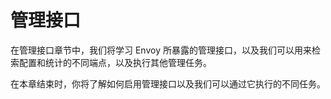 # 管理接口

在管理接口章节中，我们将学习 Envoy 所暴露的管理接口，以及我们可以用来检索配置和统计的不同端点，以及执行其他管理任务。

在本章结束时，你将了解如何启用管理接口以及我们可以通过它执行的不同任务。